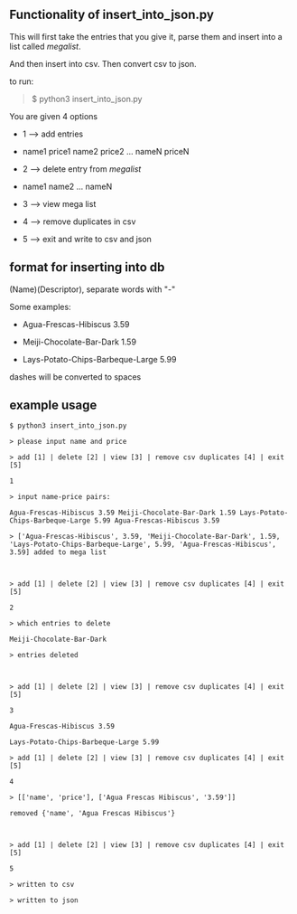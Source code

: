 ## Functionality of insert_into_json.py

  

This will first take the entries that you give it, parse them and insert into a list called *megalist*.

  

And then insert into csv. Then convert csv to json.

  

to run:

> $ python3 insert_into_json.py

  

You are given 4 options

- 1 --> add entries

- name1 price1 name2 price2 ... nameN priceN

- 2 --> delete entry from *megalist*

- name1 name2 ... nameN

- 3 --> view mega list

- 4 --> remove duplicates in csv

- 5 --> exit and write to csv and json

  
  
  

## format for inserting into db

  
  

(Name)(Descriptor), separate words with "-"

Some examples:

- Agua-Frescas-Hibiscus 3.59

- Meiji-Chocolate-Bar-Dark 1.59

- Lays-Potato-Chips-Barbeque-Large 5.99

  



  
  

dashes will be converted to spaces

  

## example usage

	$ python3 insert_into_json.py
	
	> please input name and price

	> add [1] | delete [2] | view [3] | remove csv duplicates [4] | exit [5]

	1

	> input name-price pairs:

	Agua-Frescas-Hibiscus 3.59 Meiji-Chocolate-Bar-Dark 1.59 Lays-Potato-Chips-Barbeque-Large 5.99 Agua-Frescas-Hibiscus 3.59

	> ['Agua-Frescas-Hibiscus', 3.59, 'Meiji-Chocolate-Bar-Dark', 1.59, 'Lays-Potato-Chips-Barbeque-Large', 5.99, 'Agua-Frescas-Hibiscus', 3.59] added to mega list

	  

	> add [1] | delete [2] | view [3] | remove csv duplicates [4] | exit [5]

	2

	> which entries to delete

	Meiji-Chocolate-Bar-Dark

	> entries deleted

	  

	> add [1] | delete [2] | view [3] | remove csv duplicates [4] | exit [5]

	3

	Agua-Frescas-Hibiscus 3.59

	Lays-Potato-Chips-Barbeque-Large 5.99

	> add [1] | delete [2] | view [3] | remove csv duplicates [4] | exit [5]

	4

	> [['name', 'price'], ['Agua Frescas Hibiscus', '3.59']]

	removed {'name', 'Agua Frescas Hibiscus'}

	  

	> add [1] | delete [2] | view [3] | remove csv duplicates [4] | exit [5]

	5

	> written to csv

	> written to json